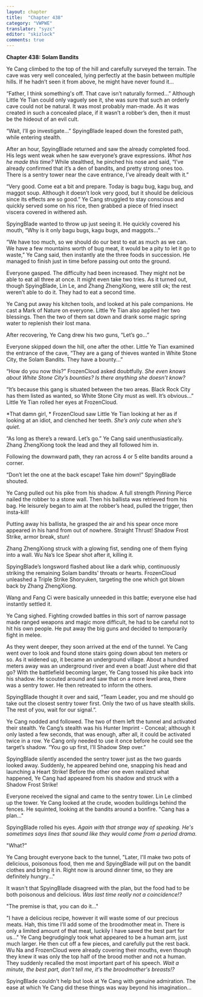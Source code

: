 ```yaml
---
layout: chapter
title:  "Chapter 438"
category: "VWPWE"
translator: "syzc"
editor: "skizlock"
comments: true
---
```


**Chapter 438: Solam Bandits**

Ye Cang climbed to the top of the hill and carefully surveyed the terrain. The cave was very well concealed, lying perfectly at the basin between multiple hills. If he hadn’t seen it from above, he might have never found it...

“Father, I think something's off. That cave isn’t naturally formed...” Although Little Ye Tian could only vaguely see it, she was sure that such an orderly cave could not be natural. It was most probably man-made. As it was created in such a concealed place, if it wasn’t a robber’s den, then it must be the hideout of an evil cult.

“Wait, I’ll go investigate...” SpyingBlade leaped down the forested path, while entering stealth.

After an hour, SpyingBlade returned and saw the already completed food. His legs went weak when he saw everyone’s grave expressions. *What has he made this time?* While stealthed, he pinched his nose and said, “I’ve already confirmed that it’s a den of bandits, and pretty strong ones too. There is a sentry tower near the cave entrance, I’ve already dealt with it.”

“Very good. Come eat a bit and prepare. Today is bagu bug, kagu bug, and maggot soup. Although it doesn’t look very good, but it should be delicious since its effects are so good.” Ye Cang struggled to stay conscious and quickly served some on his rice, then grabbed a piece of fried insect viscera covered in withered ash. 

SpyingBlade wanted to throw up just seeing it. He quickly covered his mouth, “Why is it only bagu bugs, kagu bugs, and maggots...”

“We have too much, so we should do our best to eat as much as we can. We have a few mountains worth of bug meat, it would be a pity to let it go to waste,” Ye Cang said, then instantly ate the three foods in succession. He managed to finish just in time before passing out onto the ground.

Everyone gasped. The difficulty had been increased. They might not be able to eat all three at once. It might even take two tries. As it turned out, though SpyingBlade, Lin Le, and Zhang ZhengXiong, were still ok; the rest weren’t able to do it. They had to eat a second time.

Ye Cang put away his kitchen tools, and looked at his pale companions. He cast a Mark of Nature on everyone. Little Ye Tian also applied her two blessings. Then the two of them sat down and drank some magic spring water to replenish their lost mana.

After recovering, Ye Cang drew his two guns, “Let’s go...”

Everyone skipped down the hill, one after the other. Little Ye Tian examined the entrance of the cave, “They are a gang of thieves wanted in White Stone City, the Solam Bandits. They have a bounty...”

“How do you now this?” FrozenCloud asked doubtfully. *She even knows about White Stone City’s bounties? Is there anything she doesn’t know?*

“It’s because this gang is situated between the two areas. Black Rock City has them listed as wanted, so White Stone City must as well. It’s obvious...” Little Ye Tian rolled her eyes at FrozenCloud.

*That damn girl, * FrozenCloud saw Little Ye Tian looking at her as if looking at an idiot, and clenched her teeth. *She’s only cute when she’s quiet.*

“As long as there’s a reward. Let’s go.” Ye Cang said unenthusiastically. Zhang ZhengXiong took the lead and they all followed him in.

Following the downward path, they ran across 4 or 5 elite bandits around a corner.

“Don’t let the one at the back escape! Take him down!” SpyingBlade shouted.

Ye Cang pulled out his pike from his shadow. A full strength Pinning Pierce nailed the robber to a stone wall. Then his ballista was retrieved from his bag. He leisurely began to aim at the robber’s head, pulled the trigger, then insta-kill! 

Putting away his ballista, he grasped the air and his spear once more appeared in his hand from out of nowhere. Straight Thrust! Shadow Frost Strike, armor break, stun! 

Zhang ZhengXiong struck with a glowing fist, sending one of them flying into a wall. Wu Na’s Ice Spear shot after it, killing it. 

SpyingBlade’s longsword flashed about like a dark whip, continuously striking the remaining Solam bandits' throats or hearts. FrozenCloud unleashed a Triple Strike Shoryuken, targeting the one which got blown back by Zhang ZhengXiong. 

Wang and Fang Ci were basically unneeded in this battle; everyone else had instantly settled it.

Ye Cang sighed. Fighting crowded battles in this sort of narrow passage made ranged weapons and magic more difficult, he had to be careful not to hit his own people. He put away the big guns and decided to temporarily fight in melee.

As they went deeper, they soon arrived at the end of the tunnel. Ye Cang went over to look and found stone stairs going down about ten meters or so. As it widened up, it became an underground village. About a hundred meters away was an underground river and even a boat! Just where did that go? With the battlefield becoming larger, Ye Cang tossed his pike back into his shadow. He scouted around and saw that on a more level area, there was a sentry tower. He then retreated to inform the others.

SpyingBlade thought it over and said, “Team Leader, you and me should go take out the closest sentry tower first. Only the two of us have stealth skills. The rest of you, wait for our signal.”.

Ye Cang nodded and followed. The two of them left the tunnel and activated their stealth. Ye Cang’s stealth was his Hunter Imprint - Conceal; although it only lasted a few seconds, that was enough, after all, it could be activated twice in a row. Ye Cang only needed to use it once before he could see the target’s shadow. “You go up first, I’ll Shadow Step over.”

SpyingBlade silently ascended the sentry tower just as the two guards looked away. Suddenly, he appeared behind one, snapping his head and launching a Heart Strike! Before the other one even realized what happened, Ye Cang had appeared from his shadow and struck with a Shadow Frost Strike! 

Everyone received the signal and came to the sentry tower. Lin Le climbed up the tower. Ye Cang looked at the crude, wooden buildings behind the fences. He squinted, looking at the bandits around a bonfire. "Cang has a plan..."

SpyingBlade rolled his eyes. *Again with that strange way of speaking. He's sometimes says lines that sound like they would come from a period drama.* 

"What?"

Ye Cang brought everyone back to the tunnel, "Later, I'll make two pots of delicious, poisonous food, then me and SpyingBlade will put on the bandit clothes and bring it in. Right now is around dinner time, so they are definitely hungry..."

It wasn't that SpyingBlade disagreed with the plan, but the food had to be both poisonous and delicious. *Was last time really not a coincidence!?* 

"The premise is that, you can do it..."

"I have a delicious recipe, however it will waste some of our precious meats. Hah, this time I'll add some of the broodmother meat in. There is only a limited amount of that meat, luckily I have saved the best part for us..." Ye Cang begrudgingly took what appeared to be a human arm, just much larger. He then cut off a few pieces, and carefully put the rest back. Wu Na and FrozenCloud were already covering their mouths, even though they knew it was only the top half of the brood mother and not a human. They suddenly recalled the most important part of his speech. *Wait a minute, the best part, don't tell me, it's the broodmother's breasts!?*

SpyingBlade couldn't help but look at Ye Cang with genuine admiration. The ease at which Ye Cang did these things was way beyond his imagination...
